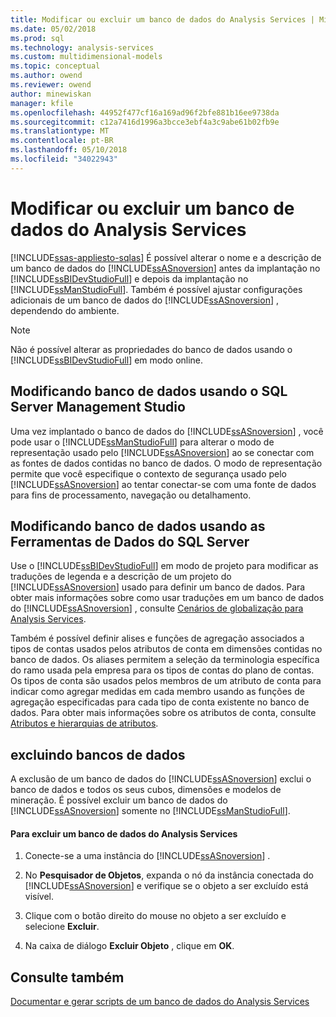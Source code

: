 ```yaml
---
title: Modificar ou excluir um banco de dados do Analysis Services | Microsoft Docs
ms.date: 05/02/2018
ms.prod: sql
ms.technology: analysis-services
ms.custom: multidimensional-models
ms.topic: conceptual
ms.author: owend
ms.reviewer: owend
author: minewiskan
manager: kfile
ms.openlocfilehash: 44952f477cf16a169ad96f2bfe881b16ee9738da
ms.sourcegitcommit: c12a7416d1996a3bcce3ebf4a3c9abe61b02fb9e
ms.translationtype: MT
ms.contentlocale: pt-BR
ms.lasthandoff: 05/10/2018
ms.locfileid: "34022943"
---
```

# <a name="modify-or-delete-an-analysis-services-database"></a>Modificar ou excluir um banco de dados do Analysis Services
[!INCLUDE[ssas-appliesto-sqlas](../../includes/ssas-appliesto-sqlas.md)]
  É possível alterar o nome e a descrição de um banco de dados do [!INCLUDE[ssASnoversion](../../includes/ssasnoversion-md.md)] antes da implantação no [!INCLUDE[ssBIDevStudioFull](../../includes/ssbidevstudiofull-md.md)] e depois da implantação no [!INCLUDE[ssManStudioFull](../../includes/ssmanstudiofull-md.md)]. Também é possível ajustar configurações adicionais de um banco de dados do [!INCLUDE[ssASnoversion](../../includes/ssasnoversion-md.md)] , dependendo do ambiente.  
  
> [!NOTE]  
>  Não é possível alterar as propriedades do banco de dados usando o [!INCLUDE[ssBIDevStudioFull](../../includes/ssbidevstudiofull-md.md)] em modo online.  
  
## <a name="modifying-databases-using-sql-server-management-studio"></a>Modificando banco de dados usando o SQL Server Management Studio  
 Uma vez implantado o banco de dados do [!INCLUDE[ssASnoversion](../../includes/ssasnoversion-md.md)] , você pode usar o [!INCLUDE[ssManStudioFull](../../includes/ssmanstudiofull-md.md)] para alterar o modo de representação usado pelo [!INCLUDE[ssASnoversion](../../includes/ssasnoversion-md.md)] ao se conectar com as fontes de dados contidas no banco de dados. O modo de representação permite que você especifique o contexto de segurança usado pelo [!INCLUDE[ssASnoversion](../../includes/ssasnoversion-md.md)] ao tentar conectar-se com uma fonte de dados para fins de processamento, navegação ou detalhamento.  
  
## <a name="modifying-databases-using-sql-server-data-tools"></a>Modificando banco de dados usando as Ferramentas de Dados do SQL Server  
 Use o [!INCLUDE[ssBIDevStudioFull](../../includes/ssbidevstudiofull-md.md)] em modo de projeto para modificar as traduções de legenda e a descrição de um projeto do [!INCLUDE[ssASnoversion](../../includes/ssasnoversion-md.md)] usado para definir um banco de dados. Para obter mais informações sobre como usar traduções em um banco de dados do [!INCLUDE[ssASnoversion](../../includes/ssasnoversion-md.md)] , consulte [Cenários de globalização para Analysis Services](../../analysis-services/globalization-scenarios-for-analysis-services.md).  
  
 Também é possível definir alises e funções de agregação associados a tipos de contas usados pelos atributos de conta em dimensões contidas no banco de dados. Os aliases permitem a seleção da terminologia específica do ramo usada pela empresa para os tipos de contas do plano de contas. Os tipos de conta são usados pelos membros de um atributo de conta para indicar como agregar medidas em cada membro usando as funções de agregação especificadas para cada tipo de conta existente no banco de dados. Para obter mais informações sobre os atributos de conta, consulte [Atributos e hierarquias de atributos](../../analysis-services/multidimensional-models-olap-logical-dimension-objects/attributes-and-attribute-hierarchies.md).  
  
## <a name="deleting-databases"></a>excluindo bancos de dados  
 A exclusão de um banco de dados do [!INCLUDE[ssASnoversion](../../includes/ssasnoversion-md.md)] exclui o banco de dados e todos os seus cubos, dimensões e modelos de mineração. É possível excluir um banco de dados do [!INCLUDE[ssASnoversion](../../includes/ssasnoversion-md.md)] somente no [!INCLUDE[ssManStudioFull](../../includes/ssmanstudiofull-md.md)].  
  
#### <a name="to-delete-an-analysis-services-database"></a>Para excluir um banco de dados do Analysis Services  
  
1.  Conecte-se a uma instância do [!INCLUDE[ssASnoversion](../../includes/ssasnoversion-md.md)] .  
  
2.  No **Pesquisador de Objetos**, expanda o nó da instância conectada do [!INCLUDE[ssASnoversion](../../includes/ssasnoversion-md.md)] e verifique se o objeto a ser excluído está visível.  
  
3.  Clique com o botão direito do mouse no objeto a ser excluído e selecione **Excluir**.  
  
4.  Na caixa de diálogo **Excluir Objeto** , clique em **OK**.  
  
## <a name="see-also"></a>Consulte também  
 [Documentar e gerar scripts de um banco de dados do Analysis Services](../../analysis-services/multidimensional-models/document-and-script-an-analysis-services-database.md)  
  
  
